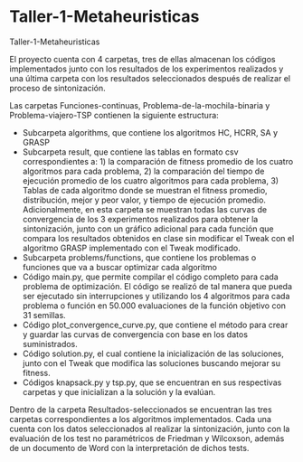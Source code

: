 # Taller-1-Metaheuristicas
Taller-1-Metaheuristicas

El proyecto cuenta con 4 carpetas, tres de ellas almacenan los códigos implementados junto con los resultados de los experimentos realizados y una última carpeta con los resultados seleccionados después de realizar el proceso de sintonización.

Las carpetas Funciones-continuas, Problema-de-la-mochila-binaria y Problema-viajero-TSP contienen la siguiente estructura:

- Subcarpeta algorithms, que contiene los algoritmos HC, HCRR, SA y GRASP
- Subcarpeta result, que contiene las tablas en formato csv correspondientes a: 1) la comparación de fitness promedio de los cuatro algoritmos para cada problema, 2) la comparación del tiempo de ejecución promedio de los cuatro algoritmos para cada problema, 3) Tablas de cada algoritmo donde se muestran el fitness promedio, distribución, mejor y peor valor, y tiempo de ejecución promedio. Adicionalmente, en esta carpeta se muestran todas las curvas de convergencia de los 3 experimentos realizados para obtener la sintonización, junto con un gráfico adicional para cada función que compara los resultados obtenidos en clase sin modificar el Tweak con el algoritmo GRASP implementado con el Tweak modificado. 
- Subcarpeta problems/functions, que contiene los problemas o funciones que va a buscar optimizar cada algoritmo
- Código main.py, que permite compilar el código completo para cada problema de optimización. El código se realizó de tal manera que pueda ser ejecutado sin interrupciones y utilizando los 4 algoritmos para cada problema o función en 50.000 evaluaciones de la función objetivo con 31 semillas.
- Código plot_convergence_curve.py, que contiene el método para crear y guardar las curvas de convergencia con base en los datos suministrados.
- Código solution.py, el cual contiene la inicialización de las soluciones, junto con el Tweak que modifica las soluciones buscando mejorar su fitness.
- Códigos knapsack.py y tsp.py, que se encuentran en sus respectivas carpetas y que inicializan a la solución y la evalúan.

Dentro de la carpeta Resultados-seleccionados se encuentran las tres carpetas correspondientes a los algoritmos implementados. Cada una cuenta con los datos seleccionados al realizar la sintonización, junto con la evaluación de los test no paramétricos de Friedman y Wilcoxson, además de un documento de Word con la interpretación de dichos tests.